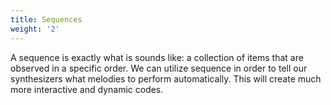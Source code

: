 ```yaml
---
title: Sequences
weight: '2'
---
```


A sequence is exactly what is sounds like: a collection of items that are observed in a specific order. We can utilize sequence in order to tell our synthesizers what melodies to perform automatically. This will create much more interactive and dynamic codes.